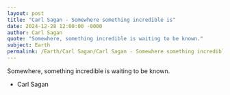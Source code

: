 ```yaml
---
layout: post
title: "Carl Sagan - Somewhere something incredible is"
date: 2024-12-28 12:00:00 -0000
author: Carl Sagan
quote: "Somewhere, something incredible is waiting to be known."
subject: Earth
permalink: /Earth/Carl Sagan/Carl Sagan - Somewhere something incredible is
---
```


Somewhere, something incredible is waiting to be known.

- Carl Sagan
